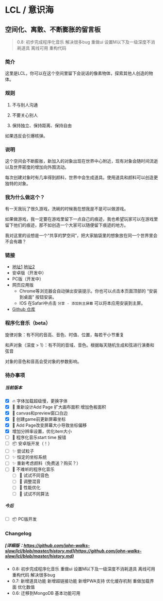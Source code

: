 # LCL / 意识海
## 空间化、离散、不断膨胀的留言板

>0.8: 初步完成程序化音乐 解决很多bug 重做ui 设置M以下及一级深度不消耗道具 离线可用 重构代码
### 简介

这里是LCL，你可以在这个空间里留下会说话的像素物体，探索其他人创造的物体。

### 规则

1. 不与别人沟通

2. 不要关心别人

3. 保持独立、保持距离、保持自由

如果违反会引爆核弹。

### 说明

这个空间会不断膨胀，新加入的对象出现在世界中心附近，现有对象会随时间流逝以及世界密度的增加向外围流动。

每次创建对象时有几率得到颜料，世界中会生成道具。使用道具和颜料可以创造更独特的对象。

### 我为什么做这个？

有一天我玩了很久游戏，洗碗的时候我在想我是不是可以做游戏。

如果做游戏，我一定要在游戏里留下一点自己的痕迹，我也希望玩家可以在游戏里留下他们的痕迹，那不如创造一个大家可以随便留下痕迹的地方。

我对这里的设想是一个“共享的梦空间”，把大家脑袋里的想象放在同一个世界里会不会有趣？

### 链接

- [地址1](https://lcl.yu-me.workers.dev) [地址2](https://lcl-web.herokuapp.com)
- 安卓版（开发中）
- PC版（开发中）
- 网页应用版
  - Chrome等浏览器会自动弹出安装提示。你也可以点击本页面顶部的 “安装到桌面” 按钮安装。
  - IOS 在Safari中点击 ```分享 - 添加到主屏幕``` 可以将本应用安装到主屏。
- [Github 仓库](https://github.com/john-walks-slow/lcl)

### 程序化音乐（beta）

旋律对象：有不同的音高、音色、时值、位置，每若干小节重复

和声对象（深度 > 1）：有不同的音域、音色。根据每天随机生成和弦进行演奏和弦音

对象的音色和音高会受对象的参数影响。

### 待办事项

##### 当前版本
- [x] :fire: 字体加载超级慢，更换字体
- [x] :art: 重新设计Add Page 扩大画布面积 增加色板面积
- [x] :bug: canvas和preview窗口白边
- [x] :bug: 创建game前更新屏幕坐标
- [x] :bug: Add Page改变屏幕大小导致坐标偏移
- [x] 增加分辨率设置，优化item大小
- [ ] :bug: 程序化音乐start time 报错
- [ ] :package: 安卓版开发（！）
- [ ] :sparkles: 尝试粒子
- [ ] :sparkles: 恒定的坐标系统
- [ ] :sparkles: 重新考虑颜料（免费送？购买？）
- [ ] :musical_note: 不难听的程序化音乐
  - [ ] :musical_note: 试试不同音色
  - [ ] :musical_note: 调整混音
  - [ ] :musical_note: 性能优化
  - [ ] :musical_note: 试试不同算法

##### 今后
- [ ] :package: PC版开发

### Changelog 
##### [详细版：https://github.com/john-walks-slow/lcl/blob/master/history.md](https://github.com/john-walks-slow/lcl/blob/master/history.md)
- 0.8: 初步完成程序化音乐 重做ui 设置M以下及一级深度不消耗道具 离线可用 重构代码 解决很多bug
- 0.7: 新增道具功能 新增超链接功能 新增PWA支持 优化缓存机制 重做加载界面 优化数值 
- 0.6: 迁移到MongoDB 基本功能可用
